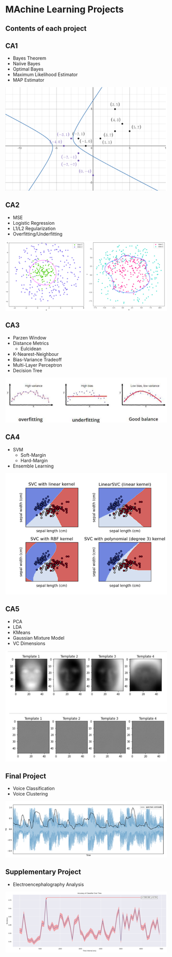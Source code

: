 # MAchine Learning Projects
 Contents of each project
 ----------
## CA1 
- Bayes Theorem
- Naiive Bayes
- Optimal Bayes
- Maximum Likelihood Estimator
- MAP Estimator

![This is an image](/Images/CA1.png)

## CA2
- MSE
- Logistic Regression
- L1/L2 Regularization
- Overfitting/Underfitting
   
![This is an image](/Images/CA2.png)

## CA3
- Parzen Window
- Distance Metrics
    - Eulcidean
- K-Nearest-Neighbour
- Bias-Variance Tradeoff
- Multi-Layer Perceptron
- Decision Tree
 
![This is an image](/Images/CA3.png)

 ## CA4
 - SVM
    - Soft-Margin
    - Hard-Margin
 - Ensemble Learning
 
![This is an image](/Images/CA4.png)

 ## CA5
 - PCA
 - LDA
 - KMeans
 - Gaussian Mixture Model
 - VC Dimensions
 
 ![This is an image](/Images/CA5.png)
 
 ## Final Project
 - Voice Classification
 - Voice Clustering
 
![This is an image](/Images/FINAL.png)

 ## Supplementary Project
 - Electroencephalography Analysis
 
![This is an image](/Images/SUPP.png)
 
